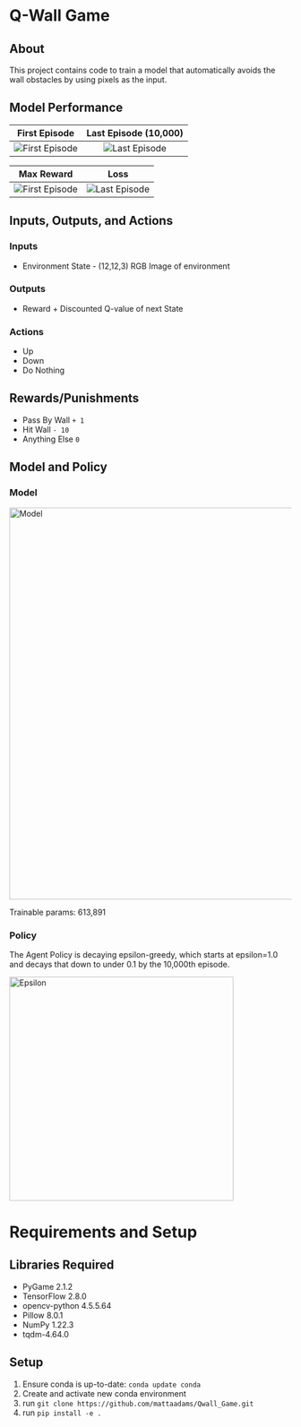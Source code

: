 # Q-Wall Game


## About

This project contains code to train a model that automatically avoids the wall obstacles by using pixels as the input. 
  

## Model Performance  


First Episode           |  Last Episode (10,000)
:-------------------------:|:-------------------------:
![First Episode](https://github.com/mattaadams/RL_Wall_Game/blob/master/assets/Wall_Game_Ep0.gif)  |  ![Last Episode](https://github.com/mattaadams/RL_Wall_Game/blob/master/assets/Wall_Game.gif)



Max Reward        | Loss
:-------------------------:|:-------------------------:
![First Episode](https://github.com/mattaadams/RL_Wall_Game/blob/master/assets/Max_Reward.png)  |  ![Last Episode](https://github.com/mattaadams/RL_Wall_Game/blob/master/assets/Loss.png)





## Inputs, Outputs, and Actions
  
### Inputs
 - Environment State - (12,12,3) RGB Image of environment

### Outputs

 - Reward + Discounted Q-value of next State
  
### Actions
 -  Up
 -  Down
 -  Do Nothing

## Rewards/Punishments
 
 -  Pass By Wall `+ 1` 
 -  Hit Wall  `- 10`
 -  Anything Else `0`
  

## Model and Policy

### Model

<img src="https://github.com/mattaadams/RL_Wall_Game/blob/master/assets/model.png" alt="Model" height="700" />

Trainable params: 613,891

### Policy

The Agent Policy is decaying epsilon-greedy, which starts at epsilon=1.0 and decays that down to under 0.1 by the 10,000th episode.

<img src="https://github.com/mattaadams/RL_Wall_Game/blob/master/assets/Epsilon.png" alt="Epsilon" width="400"/>


# Requirements and Setup

## Libraries Required

- PyGame 2.1.2
- TensorFlow 2.8.0
- opencv-python 4.5.5.64
- Pillow 8.0.1
- NumPy 1.22.3
- tqdm-4.64.0

## Setup

1. Ensure conda is up-to-date: ```conda update conda```
2. Create and activate new conda environment
3. run ```git clone https://github.com/mattaadams/Qwall_Game.git```
4. run ```pip install -e .```



